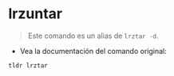 # lrzuntar

> Este comando es un alias de `lrztar -d`.

- Vea la documentación del comando original:

`tldr lrztar`
